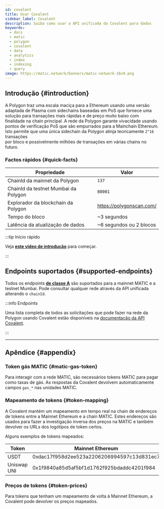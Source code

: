 ```yaml
---
id: covalent
title: Usar Covalent
sidebar_label: Covalent
description: Saiba como usar a API unificada da Covalent para dados
keywords:
  - docs
  - matic
  - polygon
  - covalent
  - data
  - analytics
  - index
  - indexing
  - query
image: https://matic.network/banners/matic-network-16x9.png
---
```


## Introdução {#introduction}

A Polygon traz uma escala maciça para a Ethereum usando uma versão adaptada de Plasma
com sidechains baseadas em PoS que fornece uma solução para transações
mais rápidas e de preço muito baixo com finalidade na chain principal. A rede da Polygon garante
vivacidade usando pontos de verificação PoS que são empurrados para a Mainchain Ethereum.
Isto permite  que uma única sidechain da Polygon atinja teoricamente `2^16` transações  
por bloco e possivelmente milhões de transações em várias chains no futuro.

### Factos rápidos {#quick-facts}

<TableWrap>

| Propriedade | Valor |
|---|---|
| ChainId da mainnet da Polygon | `137` |
| ChainId da testnet Mumbai da Polygon | `80001` |
| Explorador da blockchain da Polygon | https://polygonscan.com/ |
| Tempo do bloco | ~3 segundos |
| Latência da atualização de dados | ~6 segundos ou 2 blocos |

</TableWrap>

:::tip Início rápido

Veja **[<ins>este vídeo de introdução</ins>](https://www.youtube.com/watch?v=qhibXxKANWE)**
para começar.

:::

## Endpoints suportados {#supported-endpoints}

Todos os endpoints [__de classe A__](https://www.covalenthq.com/docs/api/#tag--Class-A) são suportados para a mainnet MATIC e a testnet Mumbai. Pode consultar qualquer rede através da API unificada alterando o `chainId`.

:::info Endpoints

Uma lista completa de todos as solicitações que pode fazer na rede da Polygon usando Covalent
estão disponíveis na [<ins>documentação da API Covalent</ins>](https://www.covalenthq.com/docs/api/).

:::

---

## Apêndice {#appendix}

### Token gás MATIC {#matic-gas-token}

Para interagir com a rede MATIC, são necessários tokens MATIC para pagar como taxas de gás. As respostas da Covalent
devolvem automaticamente campos `gas_*` nas unidades MATIC.

### Mapeamento de tokens {#token-mapping}

A Covalent mantém um mapeamento em tempo real na chain de endereços de tokens entre a Mainnet Ethereum e a chain MATIC. Estes endereços são usados para fazer a investigação inversa dos preços na MATIC e também devolver os URLs dos logótipos de token certos.

Alguns exemplos de tokens mapeados:

| Token | Mainnet Ethereum | Mainnet MATIC |
|---|---|---|
| USDT | 0xdac17f958d2ee523a2206206994597c13d831ec7 | 0xc2132d05d31c914a87c6611c10748aeb04b58e8f |
| Uniswap UNI | 0x1f9840a85d5af5bf1d1762f925bdaddc4201f984 | 0xb33eaad8d922b1083446dc23f610c2567fb5180f |

### Preços de tokens {#token-prices}

Para tokens que tenham um mapeamento de volta à Mainnet Ethereum, a Covalent pode devolver os preços mapeados.

